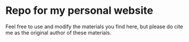 # Repo for my personal website

Feel free to use and modify the materials you find here, but please do cite me as the original author of these materials. 
